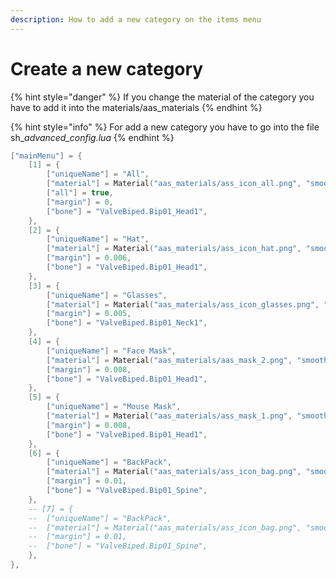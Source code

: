 ```yaml
---
description: How to add a new category on the items menu
---
```


# Create a new category

{% hint style="danger" %}
If you change the material of the category you have to add it into the materials/aas\_materials
{% endhint %}

{% hint style="info" %}
For add a new category you have to go into the file sh\__advanced\_config.lua_
{% endhint %}

```lua
["mainMenu"] = {
    [1] = {
        ["uniqueName"] = "All",
        ["material"] = Material("aas_materials/ass_icon_all.png", "smooth"),
        ["all"] = true,
        ["margin"] = 0,
        ["bone"] = "ValveBiped.Bip01_Head1",
    },
    [2] = {
        ["uniqueName"] = "Hat",
        ["material"] = Material("aas_materials/ass_icon_hat.png", "smooth"),
        ["margin"] = 0.006,
        ["bone"] = "ValveBiped.Bip01_Head1",
    }, 
    [3] = {
        ["uniqueName"] = "Glasses",
        ["material"] = Material("aas_materials/ass_icon_glasses.png", "smooth"),
        ["margin"] = 0.005,
        ["bone"] = "ValveBiped.Bip01_Neck1",
    },
    [4] = {
        ["uniqueName"] = "Face Mask",
        ["material"] = Material("aas_materials/aas_mask_2.png", "smooth"),
        ["margin"] = 0.008,
        ["bone"] = "ValveBiped.Bip01_Head1",
    },
    [5] = {
        ["uniqueName"] = "Mouse Mask",
        ["material"] = Material("aas_materials/ass_mask_1.png", "smooth"),
        ["margin"] = 0.008,
        ["bone"] = "ValveBiped.Bip01_Head1",
    },
    [6] = {
        ["uniqueName"] = "BackPack",
        ["material"] = Material("aas_materials/ass_icon_bag.png", "smooth"),
        ["margin"] = 0.01,
        ["bone"] = "ValveBiped.Bip01_Spine",
    },
    -- [7] = {
    --  ["uniqueName"] = "BackPack",
    --  ["material"] = Material("aas_materials/ass_icon_bag.png", "smooth"),
    --  ["margin"] = 0.01,
    --  ["bone"] = "ValveBiped.Bip01_Spine",
    },
},
```



